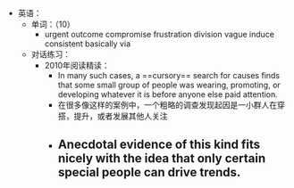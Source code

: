 - 英语：
	- 单词：（10）
		- urgent
		  outcome
		  compromise
		  frustration
		  division
		  vague
		  induce
		  consistent
		  basically
		  via
	- 对话练习：
		- 2010年阅读精读：
			- In many such cases, a ==cursory== search for causes finds that some small group of people was wearing, promoting, or developing whatever it is before anyone else paid attention.
			- 在很多像这样的案例中，一个粗略的调查发现起因是一小群人在穿搭，提升，或者发展其他人关注
			- Anecdotal evidence of this kind fits nicely with the idea that only certain special people can drive trends.
				-